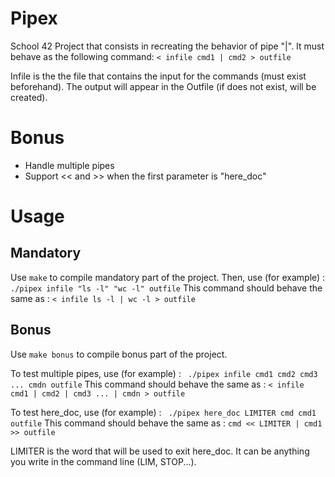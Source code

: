 # Pipex

School 42 Project that consists in recreating the behavior of pipe "|".
It must behave as the following command:
```< infile cmd1 | cmd2 > outfile```


Infile is the the file that contains the input for the commands (must exist beforehand).
The output will appear in the Outfile (if does not exist, will be created).

# Bonus
- Handle multiple pipes
- Support << and >> when the first parameter is "here_doc"


# Usage
## Mandatory
Use ```make``` to compile mandatory part of the project.
Then, use (for example) :
``` ./pipex infile "ls -l" "wc -l" outfile```
This command should behave the same as :
```< infile ls -l | wc -l > outfile```


## Bonus
Use ```make bonus``` to compile bonus part of the project.

To test multiple pipes, use (for example) :
``` ./pipex infile cmd1 cmd2 cmd3 ... cmdn outfile```
This command should behave the same as :
```< infile cmd1 | cmd2 | cmd3 ... | cmdn > outfile```


To test here_doc, use (for example) :
``` ./pipex here_doc LIMITER cmd cmd1 outfile```
This command should behave the same as :
```cmd << LIMITER | cmd1 >> outfile```


LIMITER is the word that will be used to exit here_doc.
It can be anything you write in the command line (LIM, STOP...).
